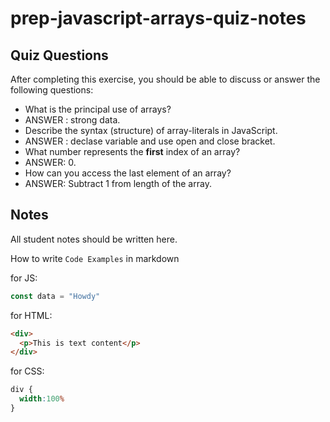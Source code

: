 # prep-javascript-arrays-quiz-notes



## Quiz Questions

After completing this exercise, you should be able to discuss or answer the following questions:

- What is the principal use of arrays?
- ANSWER : strong data.
- Describe the syntax (structure) of array-literals in JavaScript.
- ANSWER : declase variable and use open and close bracket.
- What number represents the **first** index of an array?
- ANSWER: 0.
- How can you access the last element of an array?
- ANSWER: Subtract 1 from length of the array.
## Notes

All student notes should be written here.


How to write `Code Examples` in markdown

for JS:
```javascript
const data = "Howdy"
```

for HTML:
```html
<div>
  <p>This is text content</p>
</div>
```

for CSS:
```css
div {
  width:100%
}
```
